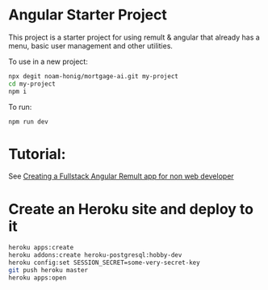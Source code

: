 # Angular Starter Project

This project is a starter project for using remult & angular that already has a menu, basic user management and other utilities.

To use in a new project:
```sh
npx degit noam-honig/mortgage-ai.git my-project
cd my-project
npm i
```

To run:
```sh
npm run dev
```

# Tutorial:
See [Creating a Fullstack Angular Remult app for non web developer](https://github.com/noam-honig/mortgage-ai/wiki/Creating-a-Fullstack-Angular-Remult-app-for-non-web-developer)


# Create an Heroku site and deploy to it
```sh
heroku apps:create 
heroku addons:create heroku-postgresql:hobby-dev
heroku config:set SESSION_SECRET=some-very-secret-key
git push heroku master 
heroku apps:open
```